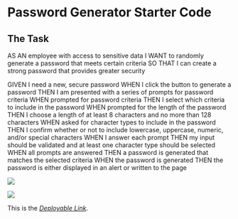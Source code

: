 # Password Generator Starter Code

## The Task

AS AN employee with access to sensitive data
I WANT to randomly generate a password that meets certain criteria
SO THAT I can create a strong password that provides greater security 

GIVEN I need a new, secure password
WHEN I click the button to generate a password
THEN I am presented with a series of prompts for password criteria
WHEN prompted for password criteria
THEN I select which criteria to include in the password
WHEN prompted for the length of the password
THEN I choose a length of at least 8 characters and no more than 128 characters
WHEN asked for character types to include in the password
THEN I confirm whether or not to include lowercase, uppercase, numeric, and/or special characters
WHEN I answer each prompt
THEN my input should be validated and at least one character type should be selected
WHEN all prompts are answered
THEN a password is generated that matches the selected criteria
WHEN the password is generated
THEN the password is either displayed in an alert or written to the page
 
 ![](../../../Password-Generator/Develop/Capture.PNG)

 ![](../../../Password-Generator/Develop/Capture1.PNG)

 This is the *[Deployable Link](https://gcrosby03.github.io/Password-Generator/)*.